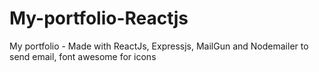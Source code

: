 # My-portfolio-Reactjs
My portfolio - Made with ReactJs, Expressjs, MailGun and Nodemailer to send email, font awesome for icons
